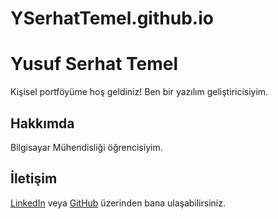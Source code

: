 # YSerhatTemel.github.io

# Yusuf Serhat Temel
 Kişisel portföyüme hoş geldiniz! Ben bir yazılım 
geliştiricisiyim.
 ## Hakkımda
 Bilgisayar Mühendisliği öğrencisiyim.
 
 ## İletişim
 [LinkedIn](https://www.linkedin.com/YusufSerhatTemel) 
veya [GitHub](https://github.com/YSerhatTemel) 
üzerinden bana ulaşabilirsiniz.
